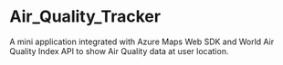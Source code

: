 # Air_Quality_Tracker
A mini application integrated with Azure Maps Web SDK and World Air Quality Index API to show Air Quality data at user location.

